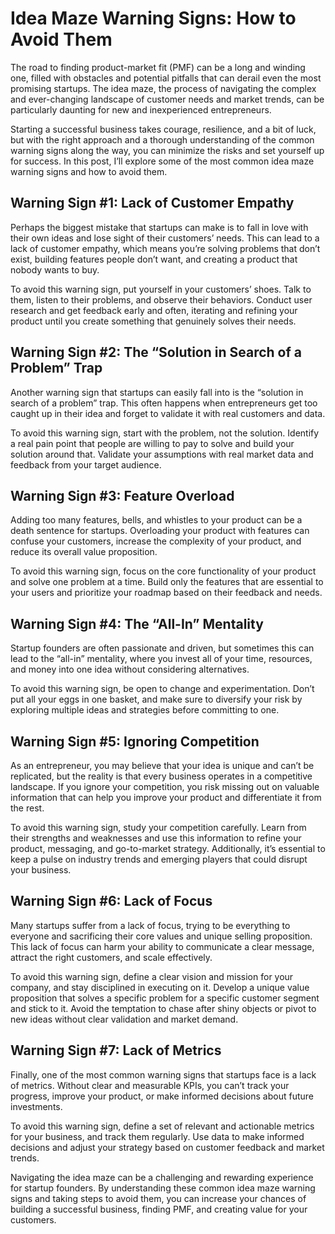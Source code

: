 # Idea Maze Warning Signs: How to Avoid Them

The road to finding product-market fit (PMF) can be a long and winding one, filled with obstacles and potential pitfalls that can derail even the most promising startups. The idea maze, the process of navigating the complex and ever-changing landscape of customer needs and market trends, can be particularly daunting for new and inexperienced entrepreneurs.

Starting a successful business takes courage, resilience, and a bit of luck, but with the right approach and a thorough understanding of the common warning signs along the way, you can minimize the risks and set yourself up for success. In this post, I’ll explore some of the most common idea maze warning signs and how to avoid them.

## Warning Sign #1: Lack of Customer Empathy

Perhaps the biggest mistake that startups can make is to fall in love with their own ideas and lose sight of their customers’ needs. This can lead to a lack of customer empathy, which means you’re solving problems that don’t exist, building features people don’t want, and creating a product that nobody wants to buy.

To avoid this warning sign, put yourself in your customers’ shoes. Talk to them, listen to their problems, and observe their behaviors. Conduct user research and get feedback early and often, iterating and refining your product until you create something that genuinely solves their needs.

## Warning Sign #2: The “Solution in Search of a Problem” Trap

Another warning sign that startups can easily fall into is the “solution in search of a problem” trap. This often happens when entrepreneurs get too caught up in their idea and forget to validate it with real customers and data.

To avoid this warning sign, start with the problem, not the solution. Identify a real pain point that people are willing to pay to solve and build your solution around that. Validate your assumptions with real market data and feedback from your target audience.

## Warning Sign #3: Feature Overload

Adding too many features, bells, and whistles to your product can be a death sentence for startups. Overloading your product with features can confuse your customers, increase the complexity of your product, and reduce its overall value proposition.

To avoid this warning sign, focus on the core functionality of your product and solve one problem at a time. Build only the features that are essential to your users and prioritize your roadmap based on their feedback and needs.

## Warning Sign #4: The “All-In” Mentality

Startup founders are often passionate and driven, but sometimes this can lead to the “all-in” mentality, where you invest all of your time, resources, and money into one idea without considering alternatives.

To avoid this warning sign, be open to change and experimentation. Don’t put all your eggs in one basket, and make sure to diversify your risk by exploring multiple ideas and strategies before committing to one.

## Warning Sign #5: Ignoring Competition

As an entrepreneur, you may believe that your idea is unique and can’t be replicated, but the reality is that every business operates in a competitive landscape. If you ignore your competition, you risk missing out on valuable information that can help you improve your product and differentiate it from the rest.

To avoid this warning sign, study your competition carefully. Learn from their strengths and weaknesses and use this information to refine your product, messaging, and go-to-market strategy. Additionally, it’s essential to keep a pulse on industry trends and emerging players that could disrupt your business.

## Warning Sign #6: Lack of Focus

Many startups suffer from a lack of focus, trying to be everything to everyone and sacrificing their core values and unique selling proposition. This lack of focus can harm your ability to communicate a clear message, attract the right customers, and scale effectively.

To avoid this warning sign, define a clear vision and mission for your company, and stay disciplined in executing on it. Develop a unique value proposition that solves a specific problem for a specific customer segment and stick to it. Avoid the temptation to chase after shiny objects or pivot to new ideas without clear validation and market demand.

## Warning Sign #7: Lack of Metrics

Finally, one of the most common warning signs that startups face is a lack of metrics. Without clear and measurable KPIs, you can’t track your progress, improve your product, or make informed decisions about future investments.

To avoid this warning sign, define a set of relevant and actionable metrics for your business, and track them regularly. Use data to make informed decisions and adjust your strategy based on customer feedback and market trends.

Navigating the idea maze can be a challenging and rewarding experience for startup founders. By understanding these common idea maze warning signs and taking steps to avoid them, you can increase your chances of building a successful business, finding PMF, and creating value for your customers.